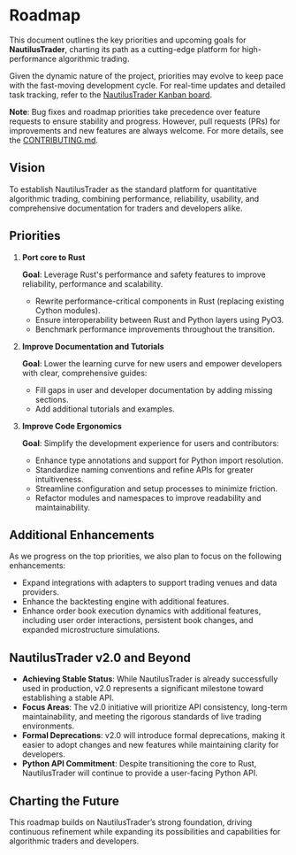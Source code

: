 # Roadmap

This document outlines the key priorities and upcoming goals for **NautilusTrader**,
charting its path as a cutting-edge platform for high-performance algorithmic trading.

Given the dynamic nature of the project, priorities may evolve to keep pace with the fast-moving development cycle.
For real-time updates and detailed task tracking, refer to the [NautilusTrader Kanban board](https://github.com/orgs/nautechsystems/projects/3).

**Note**: Bug fixes and roadmap priorities take precedence over feature requests to ensure stability
and progress. However, pull requests (PRs) for improvements and new features are always welcome.
For more details, see the [CONTRIBUTING.md](/CONTRIBUTING.md).

## Vision

To establish NautilusTrader as the standard platform for quantitative algorithmic trading, combining
performance, reliability, usability, and comprehensive documentation for traders and developers alike.

## Priorities

1. **Port core to Rust**

   **Goal**: Leverage Rust's performance and safety features to improve reliability, performance and scalability.
     - Rewrite performance-critical components in Rust (replacing existing Cython modules).
     - Ensure interoperability between Rust and Python layers using PyO3.
     - Benchmark performance improvements throughout the transition.

2. **Improve Documentation and Tutorials**

    **Goal**: Lower the learning curve for new users and empower developers with clear, comprehensive guides:
    - Fill gaps in user and developer documentation by adding missing sections.
    - Add additional tutorials and examples.

3. **Improve Code Ergonomics**

    **Goal**: Simplify the development experience for users and contributors:
    - Enhance type annotations and support for Python import resolution.
    - Standardize naming conventions and refine APIs for greater intuitiveness.
    - Streamline configuration and setup processes to minimize friction.
    - Refactor modules and namespaces to improve readability and maintainability.

## Additional Enhancements

As we progress on the top priorities, we also plan to focus on the following enhancements:

  - Expand integrations with adapters to support trading venues and data providers.
  - Enhance the backtesting engine with additional features.
  - Enhance order book execution dynamics with additional features, including user order interactions, persistent book changes, and expanded microstructure simulations.

## NautilusTrader v2.0 and Beyond

- **Achieving Stable Status**: While NautilusTrader is already successfully used in production, v2.0 represents a significant milestone toward establishing a stable API.
- **Focus Areas**: The v2.0 initiative will prioritize API consistency, long-term maintainability, and meeting the rigorous standards of live trading environments.
- **Formal Deprecations**: v2.0 will introduce formal deprecations, making it easier to adopt changes and new features while maintaining clarity for developers.
- **Python API Commitment**: Despite transitioning the core to Rust, NautilusTrader will continue to provide a user-facing Python API.

## Charting the Future

This roadmap builds on NautilusTrader’s strong foundation, driving continuous refinement while
expanding its possibilities and capabilities for algorithmic traders and developers.

